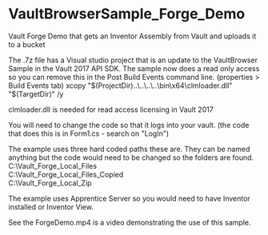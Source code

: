 # VaultBrowserSample_Forge_Demo
Vault Forge Demo that gets an Inventor Assembly from Vault and uploads it to a bucket

The .7z file has a Visual studio project that is an update to the VaultBrowser Sample in the Vault 2017 API SDK. The sample now does a read only access so you can remove this in the Post Build Events command line. (properties > Build Events tab)
xcopy "$(ProjectDir)..\..\..\..\bin\x64\clmloader.dll" "$(TargetDir)" /y 

clmloader.dll is needed for read access licensing in Vault 2017

You will need to change the code so that it logs into your vault. (the code that does this is in Form1.cs - search on "LogIn") 

The example uses three hard coded paths these are. They can be named anything but the code would need to be changed so the folders are found. 
C:\Vault_Forge_Local_Files  
C:\Vault_Forge_Local_Files_Copied  
C:\Vault_Forge_Local_Zip

The example uses Apprentice Server so you would need to have Inventor installed or Inventor View.

See the ForgeDemo.mp4 is a video demonstrating the use of this sample. 

